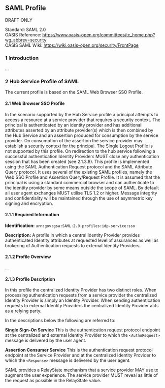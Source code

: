 ## SAML Profile
DRAFT ONLY

Standard:  SAML 2.0  
OASIS Reference: https://www.oasis-open.org/committees/tc_home.php?wg_abbrev=security  
OASIS SAML Wiki: https://wiki.oasis-open.org/security/FrontPage

### 1 Introduction
...

### 2 Hub Service Profile of SAML
The current profile is based on the SAML Web Browser SSO Profile.

#### 2.1 Web Browser SSO Profile
In the scenario supported by the Hub Service profile a principal attempts to access a resource at a service provider that requires a security context. The principal is authenticated by an identity provider and has additional attributes asserted by an attribute provider(s) which is then combined by the Hub Service and an assertion produced for consumption by the service provider. On consumption of the assertion the service provider may establish a security context for the principal. The Single Logout Profile is not supported by this profile. On redirection to the hub service following a successful authentication Identity Providers MUST close any authentication session that has been created (see 2.1.3.8). This profile is implemented using the SAML Authentication Request protocol and the SAML Attribute Query protocol. It uses several of the existing SAML profiles, namely the Web SSO Profile and Assertion Query/Request Profile. It is assumed that the principal is using a standard commercial browser and can authenticate to the identity provider by some means outside the scope of SAML. By default all user agent exchanges MUST utilise TLS 1.2 or higher. Message integrity and confidentiality will be maintained through the use of asymmetric key signing and encryption.

#### 2.1.1 Required Information
**Identification:** `urn:gov:gsa:SAML:2.0.profiles:idp-service:sso`

**Description:** A profile in which a central Identity Provider provides authenticated Identity attributes at requested level of assurances as well as brokering of Authentication requests to external Identity Providers.

#### 2.1.2 Profile Overview

...

#### 2.1.3 Profile Description

In this profile the centralized Identity Provider has two distinct roles. When processing authentication requests from a service provider the centralized Identity Provider is simply an Identity Provider. When sending authentication requests to external Identity Providers the centralized Identity Provider acts as a relying party. 

In the descriptions below the following are referred to:

**Single Sign-On Service**
This is the authentication request protocol endpoint at the centralized and external Identity Provider to which the `<AuthnRequest>` message is delivered by the user agent.

**Assertion Consumer Service**
This is the authentication request protocol endpoint at the Service Provider and at the centralized Identity Provider to which the `<Response>` message is delivered by the user agent.

SAML provides a RelayState mechanism that a service provider MAY use to augment the user experience. The service provider MUST reveal as little of the request as possible in the RelayState value.

